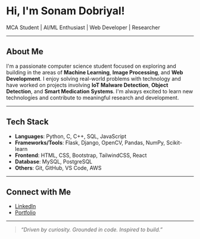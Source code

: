 #  Hi, I'm Sonam Dobriyal!

MCA Student |  AI/ML Enthusiast | Web Developer |  Researcher

---

##  About Me

I'm a passionate computer science student focused on exploring and building in the areas of **Machine Learning**, **Image Processing**, and **Web Development**. I enjoy solving real-world problems with technology and have worked on projects involving **IoT Malware Detection**, **Object Detection**, and **Smart Medication Systems**. I'm always excited to learn new technologies and contribute to meaningful research and development.

---

##  Tech Stack

- **Languages**: Python, C, C++, SQL, JavaScript
- **Frameworks/Tools**: Flask, Django, OpenCV, Pandas, NumPy, Scikit-learn
- **Frontend**: HTML, CSS, Bootstrap, TailwindCSS, React
- **Database**: MySQL, PostgreSQL
- **Others**: Git, GitHub, VS Code, AWS

---





##  Connect with Me

-  [LinkedIn](https://www.linkedin.com/in/sonam-dobriyal)  
-  [Portfolio](https://sonamdobriyal1.github.io/)

---

> *“Driven by curiosity. Grounded in code. Inspired to build.”*



<!---
SonamDobriyal1/SonamDobriyal1 is a ✨ special ✨ repository because its `README.md` (this file) appears on your GitHub profile.
You can click the Preview link to take a look at your changes.
--->
